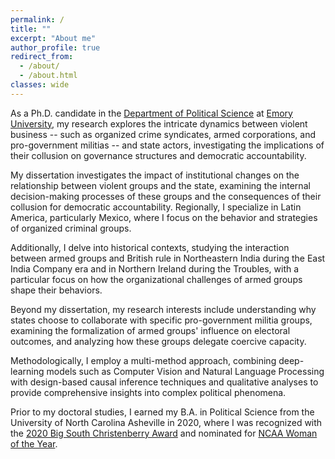 ```yaml
---
permalink: /
title: ""
excerpt: "About me"
author_profile: true
redirect_from: 
  - /about/
  - /about.html
classes: wide
---
```



As a Ph.D. candidate in the [Department of Political Science](http://polisci.emory.edu/home/index.html) at [Emory University](https://www.emory.edu/home/index.html), my research explores the intricate dynamics between violent business -- such as organized crime syndicates, armed corporations, and pro-government militias -- and state actors, investigating the implications of their collusion on governance structures and democratic accountability.

My dissertation investigates the impact of institutional changes on the relationship between violent groups and the state, examining the internal decision-making processes of these groups and the consequences of their collusion for democratic accountability. Regionally, I specialize in Latin America, particularly Mexico, where I focus on the behavior and strategies of organized criminal groups.

Additionally, I delve into historical contexts, studying the interaction between armed groups and British rule in Northeastern India during the East India Company era and in Northern Ireland during the Troubles, with a particular focus on how the organizational challenges of armed groups shape their behaviors.

Beyond my dissertation, my research interests include understanding why states choose to collaborate with specific pro-government militia groups, examining the formalization of armed groups' influence on electoral outcomes, and analyzing how these groups delegate coercive capacity.

Methodologically, I employ a multi-method approach, combining deep-learning models such as Computer Vision and Natural Language Processing with design-based causal inference techniques and qualitative analyses to provide comprehensive insights into complex political phenomena.

Prior to my doctoral studies, I earned my B.A. in Political Science from the University of North Carolina Asheville in 2020, where I was recognized with the [2020 Big South Christenberry Award](https://uncabulldogs.com/news/2020/5/20/womens-swimming-diving-adee-weller-receives-2020-big-south-christenberry-award.aspx) and nominated for [NCAA Woman of the Year](https://www.ncaa.org/news/2020/7/14/ncaa-schools-announce-nominees-for-2020-ncaa-woman-of-the-year.aspx).
